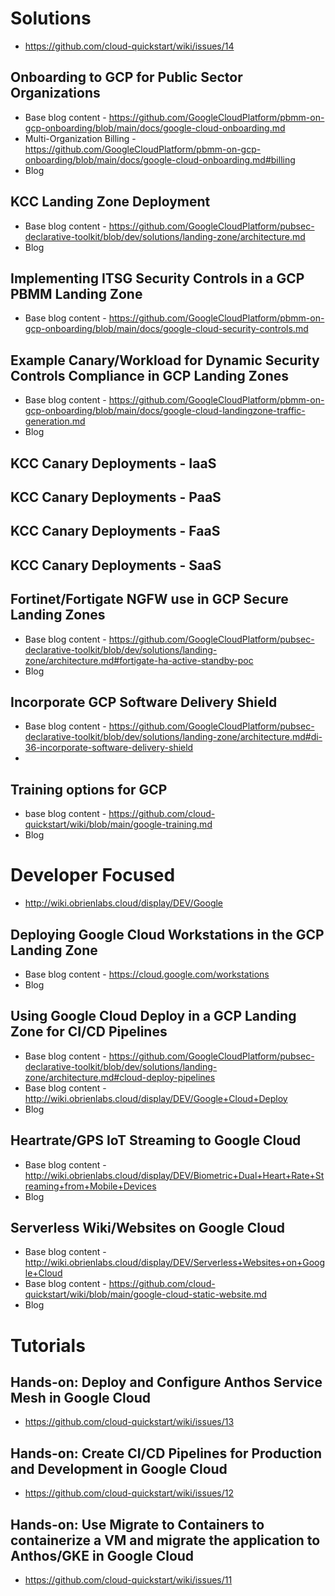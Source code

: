 # Solutions
- https://github.com/cloud-quickstart/wiki/issues/14
## Onboarding to GCP for Public Sector Organizations
- Base blog content - https://github.com/GoogleCloudPlatform/pbmm-on-gcp-onboarding/blob/main/docs/google-cloud-onboarding.md
- Multi-Organization Billing - https://github.com/GoogleCloudPlatform/pbmm-on-gcp-onboarding/blob/main/docs/google-cloud-onboarding.md#billing
- Blog
## KCC Landing Zone Deployment
- Base blog content - https://github.com/GoogleCloudPlatform/pubsec-declarative-toolkit/blob/dev/solutions/landing-zone/architecture.md
- Blog

## Implementing ITSG Security Controls in a GCP PBMM Landing Zone
- Base blog content - https://github.com/GoogleCloudPlatform/pbmm-on-gcp-onboarding/blob/main/docs/google-cloud-security-controls.md

## Example Canary/Workload for Dynamic Security Controls Compliance in GCP Landing Zones
- Base blog content - https://github.com/GoogleCloudPlatform/pbmm-on-gcp-onboarding/blob/main/docs/google-cloud-landingzone-traffic-generation.md
- Blog

## KCC Canary Deployments - IaaS
## KCC Canary Deployments - PaaS
## KCC Canary Deployments - FaaS
## KCC Canary Deployments - SaaS

## Fortinet/Fortigate NGFW use in GCP Secure Landing Zones
- Base blog content - https://github.com/GoogleCloudPlatform/pubsec-declarative-toolkit/blob/dev/solutions/landing-zone/architecture.md#fortigate-ha-active-standby-poc
- Blog


## Incorporate GCP Software Delivery Shield
- Base blog content - https://github.com/GoogleCloudPlatform/pubsec-declarative-toolkit/blob/dev/solutions/landing-zone/architecture.md#di-36-incorporate-software-delivery-shield
- 
## Training options for GCP
- base blog content - https://github.com/cloud-quickstart/wiki/blob/main/google-training.md
- Blog


# Developer Focused
- http://wiki.obrienlabs.cloud/display/DEV/Google
## Deploying Google Cloud Workstations in the GCP Landing Zone
- Base blog content - https://cloud.google.com/workstations
- Blog

## Using Google Cloud Deploy in a GCP Landing Zone for CI/CD Pipelines
- Base blog content - https://github.com/GoogleCloudPlatform/pubsec-declarative-toolkit/blob/dev/solutions/landing-zone/architecture.md#cloud-deploy-pipelines
- Base blog content - http://wiki.obrienlabs.cloud/display/DEV/Google+Cloud+Deploy
- Blog

## Heartrate/GPS IoT Streaming to Google Cloud
- Base blog content - http://wiki.obrienlabs.cloud/display/DEV/Biometric+Dual+Heart+Rate+Streaming+from+Mobile+Devices
- Blog

## Serverless Wiki/Websites on Google Cloud
- Base blog content - http://wiki.obrienlabs.cloud/display/DEV/Serverless+Websites+on+Google+Cloud
- Base blog content - https://github.com/cloud-quickstart/wiki/blob/main/google-cloud-static-website.md
- Blog


# Tutorials
## Hands-on: Deploy and Configure Anthos Service Mesh in Google Cloud
- https://github.com/cloud-quickstart/wiki/issues/13
## Hands-on: Create CI/CD Pipelines for Production and Development in Google Cloud
- https://github.com/cloud-quickstart/wiki/issues/12
## Hands-on: Use Migrate to Containers to containerize a VM and migrate the application to Anthos/GKE in Google Cloud
- https://github.com/cloud-quickstart/wiki/issues/11
